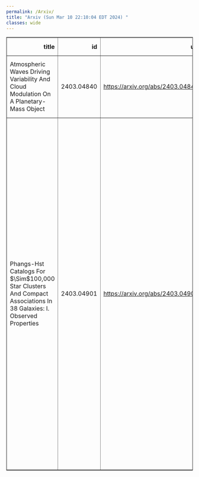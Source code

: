 ```yaml
---
permalink: /Arxiv/
title: "Arxiv (Sun Mar 10 22:10:04 EDT 2024) "
classes: wide
---
```

<table border="1" class="dataframe">
  <thead>
    <tr style="text-align: right;">
      <th>title</th>
      <th>id</th>
      <th>url</th>
      <th>authors</th>
      <th>Local Authors</th>
    </tr>
  </thead>
  <tbody>
    <tr>
      <td>Atmospheric Waves Driving Variability And Cloud Modulation On A   Planetary-Mass Object</td>
      <td>2403.04840</td>
      <td><a href="https://arxiv.org/abs/2403.04840" target="_blank">https://arxiv.org/abs/2403.04840</a></td>
      <td>Michael K. Plummer, Ji Wang, Étienne Artigau, René Doyon, Genaro Suárez</td>
      <td>Ji Wang, Michael Plummer</td>
    </tr>
    <tr>
      <td>Phangs-Hst Catalogs For $\Sim$100,000 Star Clusters And Compact   Associations In 38 Galaxies: I. Observed Properties</td>
      <td>2403.04901</td>
      <td><a href="https://arxiv.org/abs/2403.04901" target="_blank">https://arxiv.org/abs/2403.04901</a></td>
      <td>Daniel Maschmann, Janice C. Lee, David A. Thilker, Bradley C. Whitmore, Sinan Deger, Mederic Boquien, Rupali Chandar, Daniel A. Dale, Aida Wofford, Stephen Hannon, Kirsten L. Larson, Adam K. Leroy, Eva Schinnerer, Erik W. Rosolowsky, Leonardo Ubeda, Ashley Barnes, Eric Emsellem, Kathryn Grasha, Brent Groves, Hwihyun Kim, Ralf S. Klessen, Kathryn Kreckel, Rebecca C. Levy, Francesca Pinna, Jimena Rodriguez, Qiushi Tian, Thomas G. Williams</td>
      <td>Adam Leroy</td>
    </tr>
  </tbody>
</table>
